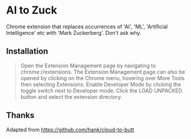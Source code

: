 AI to Zuck
==========

Chrome extension that replaces occurrences of 'AI', 'ML', 'Artificial Intelligence' etc with 'Mark Zuckerberg'. Don't ask why.

Installation
------------

> Open the Extension Management page by navigating to chrome://extensions.
> The Extension Management page can also be opened by clicking on the Chrome menu, hovering over More Tools then selecting Extensions.
> Enable Developer Mode by clicking the toggle switch next to Developer mode.
> Click the LOAD UNPACKED button and select the extension directory.


Thanks
------
Adapted from https://github.com/hank/cloud-to-butt
